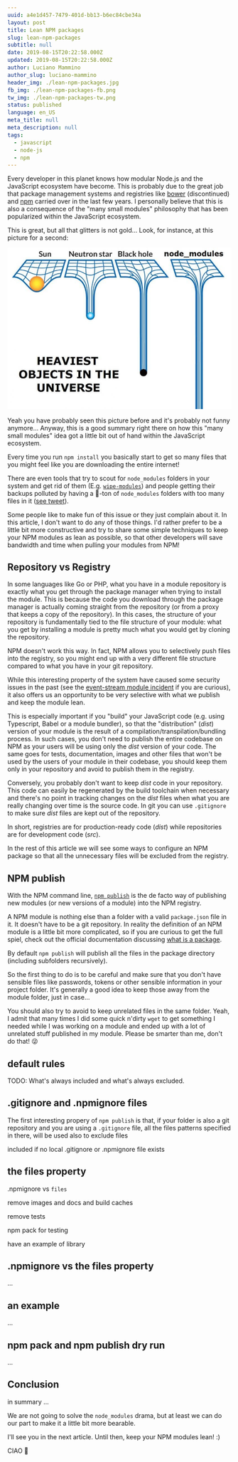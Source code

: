 ```yaml
---
uuid: a4e1d457-7479-401d-bb13-b6ec84cbe34a
layout: post
title: Lean NPM packages
slug: lean-npm-packages
subtitle: null
date: 2019-08-15T20:22:58.000Z
updated: 2019-08-15T20:22:58.000Z
author: Luciano Mammino
author_slug: luciano-mammino
header_img: ./lean-npm-packages.jpg
fb_img: ./lean-npm-packages-fb.png
tw_img: ./lean-npm-packages-tw.png
status: published
language: en_US
meta_title: null
meta_description: null
tags:
  - javascript
  - node-js
  - npm
---
```


Every developer in this planet knows how modular Node.js and the JavaScript ecosystem have become.
This is probably due to the great job that package management systems and registries like [bower](https://bower.io/) (discontinued) and [npm](https://npm.com) carried over in the last few years. I personally believe that this is also a consequence of the "many small modules" philosophy that has been popularized within the JavaScript ecosystem.

This is great, but all that glitters is not gold... Look, for instance, at this picture for a second:

![node_modules heaviest objects in the universe](./node_modules_heaviest_objects_in_the_universe.jpg)

Yeah you have probably seen this picture before and it's probably not funny anymore... Anyway, this is a good summary right there on how this "many small modules" idea got a little bit out of hand within the JavaScript ecosystem.

Every time you run `npm install` you basically start to get so many files that you might feel like you are downloading the entire internet!

There are even tools that try to scout for `node_modules` folders in your system and get rid of them (E.g. [`wipe-modules`](https://www.npmjs.com/package/wipe-modules)) and people getting their backups polluted by having a 💩-ton of `node_modules` folders with too many files in it ([see tweet](https://t.co/2KirOXF2v2)).

Some people like to make fun of this issue or they just complain about it. In this article, I don't want to do any of those things. I'd rather prefer to be a little bit more constructive and try to share some simple techniques to keep your NPM modules as lean as possible, so that other developers will save bandwidth and time when pulling your modules from NPM!


## Repository vs Registry

In some languages like Go or PHP, what you have in a module repository is exactly what you get through the package manager when trying to install the module. This is because the code you download through the package manager is actually coming straight from the repository (or from a proxy that keeps a copy of the repository). In this cases, the structure of your repository is fundamentally tied to the file structure of your module: what you get by installing a module is pretty much what you would get by cloning the repository.

NPM doesn't work this way. In fact, NPM allows you to selectively push files into the registry, so you might end up with a very different file structure compared to what you have in your git repository.

While this interesting property of the system have caused some security issues in the past (see the [event-stream module incident](https://snyk.io/blog/a-post-mortem-of-the-malicious-event-stream-backdoor/) if you are curious), it also offers us an opportunity to be very selective with what we publish and keep the module lean.

This is especially important if you "build" your JavaScript code (e.g. using Typescript, Babel or a module bundler), so that the "distribution" (*dist*) version of your module is the result of a compilation/transpilation/bundling process. In such cases, you don't need to publish the entire codebase on NPM as your users will be using only the *dist* version of your code. The same goes for tests, documentation, images and other files that won't be used by the users of your module in their codebase, you should keep them only in your repository and avoid to publish them in the registry.

Conversely, you probably don't want to keep *dist* code in your repository. This code can easily be regenerated by the build toolchain when necessary and there's no point in tracking changes on the *dist* files when what you are really changing over time is the source code. In git you can use `.gitignore` to make sure *dist* files are kept out of the repository.

In short, registries are for production-ready code (*dist*) while repositories are for development code (*src*).

In the rest of this article we will see some ways to configure an NPM package so that all the unnecessary files will be excluded from the registry.

## NPM publish

With the NPM command line, [`npm publish`](https://docs.npmjs.com/cli/publish) is the de facto way of publishing new modules (or new versions of a module) into the NPM registry.

A NPM module is nothing else than a folder with a valid `package.json` file in it. It doesn't have to be a git repository. In reality the definition of an NPM module is a little bit more complicated, so if you are curious to get the full spiel, check out the official documentation discussing [what is a package](https://docs.npmjs.com/misc/developers#what-is-a-package).

By default `npm publish` will publish all the files in the package directory (including subfolders recursively).

So the first thing to do is to be careful and make sure that you don't have sensible files like passwords, tokens or other sensible information in your project folder. It's generally a good idea to keep those away from the module folder, just in case...

You should also try to avoid to keep unrelated files in the same folder. Yeah, I admit that many times I did some quick n'dirty `wget` to get something I needed while I was working on a module and ended up with a lot of unrelated stuff published in my module. Please be smarter than me, don't do that! 😜

## default rules

TODO: What's always included and what's always excluded.



## .gitignore and .npmignore files

The first interesting propery of `npm publish` is that, if your folder is also a git repository and you are using a `.gitignore` file, all the files patterns specified in there, will be used also to exclude files

included if no local .gitignore or .npmignore file exists

## the files property

.npmignore vs `files`

remove images and docs and build caches

remove tests

npm pack for testing

have an example of library

## .npmignore vs the files property

...

## an example

...

## npm pack and npm publish dry run

...

## Conclusion

in summary ...

We are not going to solve the `node_modules` drama, but at least we can do our part to make it a little bit more bearable.

I'll see you in the next article. Until then, keep your NPM modules lean! :)

CIAO 👋
